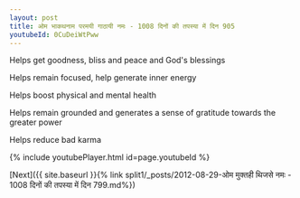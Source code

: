 ```yaml
---
layout: post
title: ओम भाकथनाम परमयी गाठायी नमः - 1008 दिनों की तपस्या में दिन 905
youtubeId: 0CuDeiWtPww
---
```

 
 
Helps get goodness, bliss and peace and God's blessings
 
Helps remain focused, help generate inner energy 
 
Helps boost physical and mental health 
 
Helps remain grounded and generates a sense of gratitude towards the greater power 
 
Helps reduce bad karma
 
 
 
 


{% include youtubePlayer.html id=page.youtubeId %}
 
[Next]({{ site.baseurl }}{% link  split1/_posts/2012-08-29-ओम मुक्तही थिजसे नमः - 1008 दिनों की तपस्या में दिन 799.md%})
 

